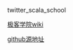 
twitter_scala_school

[极客学院wiki](https://wiki.jikexueyuan.com/project/scala/basic.html)

[github源地址](https://github.com/twitter/scala_school/tree/master/web/zh_cn)


